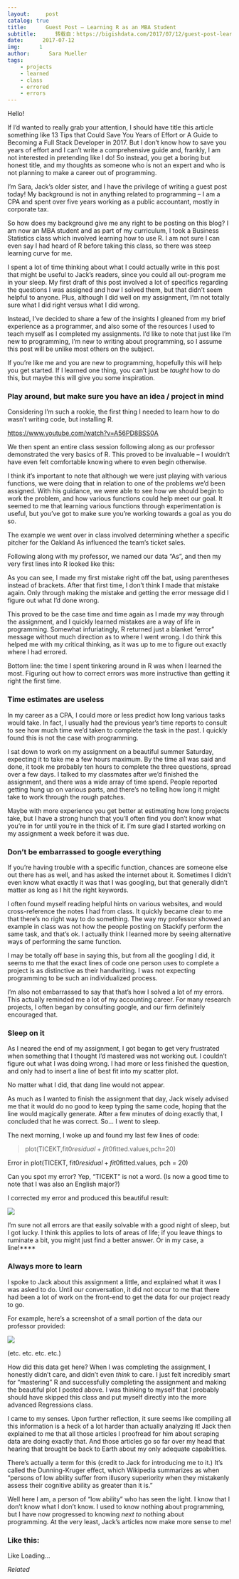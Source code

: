 ```yaml
---
layout:     post
catalog: true
title:      Guest Post – Learning R as an MBA Student
subtitle:      转载自：https://bigishdata.com/2017/07/12/guest-post-learning-r-as-an-mba-student/
date:      2017-07-12
img:      1
author:      Sara Mueller
tags:
    - projects
    - learned
    - class
    - errored
    - errors
---
```


Hello!

If I’d wanted to really grab your attention, I should have title this article something like 13 Tips that Could Save You Years of Effort or A Guide to Becoming a Full Stack Developer in 2017. But I don’t know how to save you years of effort and I can’t write a comprehensive guide and, frankly, I am not interested in pretending like I do! So instead, you get a boring but honest title, and my thoughts as someone who is not an expert and who is not planning to make a career out of programming.

I’m Sara, Jack’s older sister, and I have the privilege of writing a guest post today! My background is not in anything related to programming – I am a CPA and spent over five years working as a public accountant, mostly in corporate tax.

So how does my background give me any right to be posting on this blog? I am now an MBA student and as part of my curriculum, I took a Business Statistics class which involved learning how to use R. I am not sure I can even say I had heard of R before taking this class, so there was steep learning curve for me.

I spent a lot of time thinking about what I could actually write in this post that might be useful to Jack’s readers, since you could all out-program me in your sleep. My first draft of this post involved a lot of specifics regarding the questions I was assigned and how I solved them, but that didn’t seem helpful to anyone. Plus, although I did well on my assignment, I’m not totally sure what I did right versus what I did wrong.

Instead, I’ve decided to share a few of the insights I gleaned from my brief experience as a programmer, and also some of the resources I used to teach myself as I completed my assignments. I’d like to note that just like I’m new to programming, I’m new to writing about programming, so I assume this post will be unlike most others on the subject.

If you’re like me and you are new to programming, hopefully this will help you get started. If I learned one thing, you can’t just be *taught* how to do this, but maybe this will give you some inspiration.

### Play around, but make sure you have an idea / project in mind

Considering I’m such a rookie, the first thing I needed to learn how to do wasn’t writing code, but installing R.

https://www.youtube.com/watch?v=A56PD8BSS0A

We then spent an entire class session following along as our professor demonstrated the very basics of R. This proved to be invaluable – I wouldn’t have even felt comfortable knowing where to even begin otherwise.

I think it’s important to note that although we were just playing with various functions, we were doing that in relation to one of the problems we’d been assigned. With his guidance, we were able to see how we should begin to work the problem, and how various functions could help meet our goal. It seemed to me that learning various functions through experimentation is useful, but you’ve got to make sure you’re working towards a goal as you do so.

The example we went over in class involved determining whether a specific pitcher for the Oakland As influenced the team’s ticket sales.

Following along with my professor, we named our data “As”, and then my very first lines into R looked like this:

As you can see, I made my first mistake right off the bat, using parentheses instead of brackets. After that first time, I don’t think I made that mistake again. Only through making the mistake and getting the error message did I figure out what I’d done wrong.

This proved to be the case time and time again as I made my way through the assignment, and I quickly learned mistakes are a way of life in programming. Somewhat infuriatingly, R returned just a blanket “error” message without much direction as to where I went wrong. I do think this helped me with my critical thinking, as it was up to me to figure out exactly where I had errored.

Bottom line: the time I spent tinkering around in R was when I learned the most. Figuring out how to correct errors was more instructive than getting it right the first time.

### Time estimates are useless

In my career as a CPA, I could more or less predict how long various tasks would take. In fact, I usually had the previous year’s time reports to consult to see how much time we’d taken to complete the task in the past. I quickly found this is not the case with programming.

I sat down to work on my assignment on a beautiful summer Saturday, expecting it to take me a few hours maximum. By the time all was said and done, it took me probably ten hours to complete the three questions, spread over a few days. I talked to my classmates after we’d finished the assignment, and there was a wide array of time spend. People reported getting hung up on various parts, and there’s no telling how long it might take to work through the rough patches.

Maybe with more experience you get better at estimating how long projects take, but I have a strong hunch that you’ll often find you don’t know what you’re in for until you’re in the thick of it. I’m sure glad I started working on my assignment a week before it was due.

### Don’t be embarrassed to google everything

If you’re having trouble with a specific function, chances are someone else out there has as well, and has asked the internet about it. Sometimes I didn’t even know what exactly it was that I was googling, but that generally didn’t matter as long as I hit the right keywords.

I often found myself reading helpful hints on various websites, and would cross-reference the notes I had from class. It quickly became clear to me that there’s no right way to do something. The way my professor showed an example in class was not how the people posting on Stackify perform the same task, and that’s ok. I actually think I learned more by seeing alternative ways of performing the same function.

I may be totally off base in saying this, but from all the googling I did, it seems to me that the exact lines of code one person uses to complete a project is as distinctive as their handwriting. I was not expecting programming to be such an individualized process.

I’m also not embarrassed to say that that’s how I solved a lot of my errors. This actually reminded me a lot of my accounting career. For many research projects, I often began by consulting google, and our firm definitely encouraged that.

### Sleep on it

As I neared the end of my assignment, I got began to get very frustrated when something that I thought I’d mastered was not working out. I couldn’t figure out what I was doing wrong. I had more or less finished the question, and only had to insert a line of best fit into my scatter plot.

No matter what I did, that dang line would not appear.

As much as I wanted to finish the assignment that day, Jack wisely advised me that it would do no good to keep typing the same code, hoping that the line would magically generate. After a few minutes of doing exactly that, I concluded that he was correct. So… I went to sleep.

The next morning, I woke up and found my last few lines of code:

> plot(TICEKT,fit0$residual+fit0$fitted.values,pch=20)

Error in plot(TICEKT, fit0$residual + fit0$fitted.values, pch = 20)

Can you spot my error? Yep, “TICEKT” is not a word. (Is now a good time to note that I was also an English major?)

I corrected my error and produced this beautiful result:

![](https://bigishdata.files.wordpress.com/2017/06/graph.png?w=300&h=287)


I’m sure not all errors are that easily solvable with a good night of sleep, but I got lucky. I think this applies to lots of areas of life; if you leave things to ruminate a bit, you might just find a better answer. Or in my case, a line!****

### Always more to learn

I spoke to Jack about this assignment a little, and explained what it was I was asked to do. Until our conversation, it did not occur to me that there had been a lot of work on the front-end to get the data for our project ready to go.

For example, here’s a screenshot of a small portion of the data our professor provided:

![](https://bigishdata.files.wordpress.com/2017/06/excerpt.png?w=169&h=300)


(etc. etc. etc. etc.)

How did this data get here? When I was completing the assignment, I honestly didn’t care, and didn’t even *think* to care. I just felt incredibly smart for “mastering” R and successfully completing the assignment and making the beautiful plot I posted above. I was thinking to myself that I probably should have skipped this class and put myself directly into the more advanced Regressions class.

I came to my senses. Upon further reflection, it sure seems like compiling all this information is a heck of a lot harder than actually analyzing it! Jack then explained to me that all those articles I proofread for him about scraping data are doing exactly that. And those articles go so far over my head that hearing that brought be back to Earth about my only adequate capabilities.

There’s actually a term for this (credit to Jack for introducing me to it.) It’s called the Dunning-Kruger effect, which Wikipedia summarizes as when “persons of low ability suffer from illusory superiority when they mistakenly assess their cognitive ability as greater than it is.”

Well here I am, a person of “low ability” who has seen the light. I know that I don’t know what I don’t know. I used to know nothing about programming, but I have now progressed to knowing *next to* nothing about programming. At the very least, Jack’s articles now make more sense to me!

### Like this:

Like Loading...


*Related*

